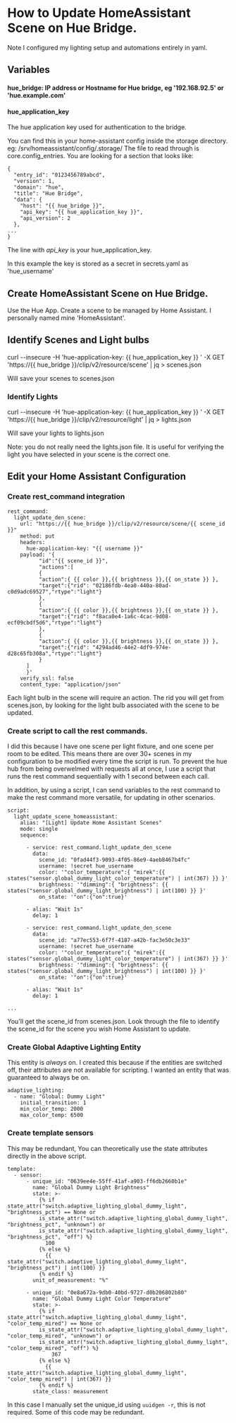# How to Update HomeAssistant Scene on Hue Bridge.

Note I configured my lighting setup and automations entirely in yaml.

## Variables
#### hue_bridge: IP address or Hostname for Hue bridge, eg '192.168.92.5' or 'hue.example.com'
#### hue_application_key
The hue application key used for authentication to the bridge.

You can find this in your home-assistant config inside the storage directory. eg: /srv/homeassistant/config/.storage/
The file to read through is core.config_entries.  You are looking for a section that looks like:

```
{
  "entry_id": "0123456789abcd",
  "version": 1,
  "domain": "hue",
  "title": "Hue Bridge",
  "data": {
    "host": "{{ hue_bridge }}",
    "api_key": "{{ hue_application_key }}",
    "api_version": 2
  },
...
}
```

The line with *api_key* is your hue_application_key.

In this example the key is stored as a secret in secrets.yaml as 'hue_username'

## Create HomeAssistant Scene on Hue Bridge.

Use the Hue App.  Create a scene to be managed by Home Assistant.  I personally named mine 'HomeAssistant'.

## Identify Scenes and Light bulbs

curl --insecure -H 'hue-application-key: {{ hue_application_key }} ' -X GET 'https://{{ hue_bridge }}/clip/v2/resource/scene' | jq > scenes.json

Will save your scenes to scenes.json

### Identify Lights
curl --insecure -H 'hue-application-key: {{ hue_application_key }} ' -X GET 'https://{{ hue_bridge }}/clip/v2/resource/light' | jq > lights.json

Will save your lights to lights.json

Note: you do not really need the lights.json file.  It is useful for verifying the light you have
selected in your scene is the correct one.

## Edit your Home Assistant Configuration

### Create rest_command integration
```
rest_command:
  light_update_den_scene:
    url: "https://{{ hue_bridge }}/clip/v2/resource/scene/{{ scene_id }}"
    method: put
    headers:
      hue-application-key: "{{ username }}"
    payload: '{
          "id":"{{ scene_id }}",
          "actions":[
          {
          "action":{ {{ color }},{{ brightness }},{{ on_state }} },
          "target":{"rid": "02186fdb-4ea0-440a-80ad-c0d9adc69527","rtype":"light"}
          },
          {
          "action":{ {{ color }},{{ brightness }},{{ on_state }} },
          "target":{"rid": "f8aca0e4-1a6c-4cac-9d08-ecf09cbdf5d6","rtype":"light"}
          },
          {
          "action":{ {{ color }},{{ brightness }},{{ on_state }} },
          "target":{"rid": "4294ad46-44e2-4df9-974e-d28c65fb308a","rtype":"light"}
          }
      ]
      }'
    verify_ssl: false
    content_type: "application/json"

```

Each light bulb in the scene will require an action.  The rid you will get from scenes.json, by looking
for the light bulb associated with the scene to be updated.

### Create script to call the rest commands.

I did this because I have one scene per light fixture, and one scene per room to be edited.  This
means there are over 30+ scenes in my configuration to be modified every time the script is run.  To
prevent the hue hub from being overwelmed with requests all at once, I use a script that runs the
rest command sequentially with 1 second between each call.

In addition, by using a script, I can send variables to the rest command to make the rest command
more versatile, for updating in other scenarios.

```
script:
  light_update_scene_homeassistant:
    alias: "[Light] Update Home Assistant Scenes"
    mode: single
    sequence:

      - service: rest_command.light_update_den_scene
        data:
          scene_id: "0fad44f3-9093-4f05-86e9-4aeb8467b4fc"
          username: !secret hue_username
          color: '"color_temperature":{ "mirek":{{ states("sensor.global_dummy_light_color_temperature") | int(367) }} }'
          brightness: '"dimming":{ "brightness": {{ states("sensor.global_dummy_light_brightness") | int(100) }} }'
          on_state: '"on":{"on":true}'

      - alias: "Wait 1s"
        delay: 1

      - service: rest_command.light_update_den_scene
        data:
          scene_id: "a77ec553-6f7f-4187-a42b-fac3e50c3e33"
          username: !secret hue_username
          color: '"color_temperature":{ "mirek":{{ states("sensor.global_dummy_light_color_temperature") | int(367) }} }'
          brightness: '"dimming":{ "brightness": {{ states("sensor.global_dummy_light_brightness") | int(100) }} }'
          on_state: '"on":{"on":true}'

      - alias: "Wait 1s"
        delay: 1

...
```

You'll get the scene_id from scenes.json.  Look through the file to identify the scene_id for the
scene you wish Home Assistant to update.

### Create Global Adaptive Lighting Entity

This entity is *always* on.  I created this because if the entities are switched off, their
attributes are not available for scripting.  I wanted an entity that was guaranteed to always be on.

```
adaptive_lighting:
  - name: "Global: Dummy Light"
    initial_transition: 1
    min_color_temp: 2000
    max_color_temp: 6500
```

### Create template sensors

This may be redundant, You can theoretically use the state attributes directly in the above script.

```
template:
  - sensor:
      - unique_id: "0639ee4e-55ff-41af-a903-ff6db2660b1e"
        name: "Global Dummy Light Brightness"
        state: >-
          {% if state_attr("switch.adaptive_lighting_global_dummy_light", "brightness_pct") == None or
          is_state_attr("switch.adaptive_lighting_global_dummy_light", "brightness_pct", "unknown") or
          is_state_attr("switch.adaptive_lighting_global_dummy_light", "brightness_pct", "off") %}
            100
          {% else %}
            {{ state_attr("switch.adaptive_lighting_global_dummy_light", "brightness_pct") | int(100) }}
          {% endif %}
        unit_of_measurement: "%"

      - unique_id: "0e8a672a-9db0-40bd-9727-d0b206802b80"
        name: "Global Dummy Light Color Temperature"
        state: >-
          {% if state_attr("switch.adaptive_lighting_global_dummy_light", "color_temp_mired") == None or
          is_state_attr("switch.adaptive_lighting_global_dummy_light", "color_temp_mired", "unknown") or
          is_state_attr("switch.adaptive_lighting_global_dummy_light", "color_temp_mired", "off") %}
              367
          {% else %}
            {{ state_attr("switch.adaptive_lighting_global_dummy_light", "color_temp_mired") | int(367) }}
          {% endif %}
        state_class: measurement
```

In this case I manually set the unique_id using ```uuidgen -r```, this is not required.  Some of
this code may be redundant.
